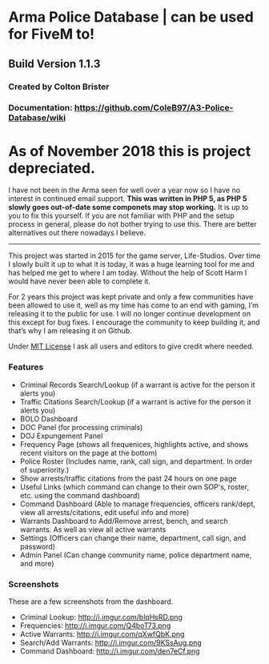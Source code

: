 # Arma Police Database | can be used for FiveM to!
## Build Version 1.1.3
### Created by Colton Brister
### Documentation: https://github.com/ColeB97/A3-Police-Database/wiki

# As of November 2018 this is project depreciated.
I have not been in the Arma seen for well over a year now so I have no interest in continued email support. **This was written in PHP 5, as PHP 5 slowly goes out-of-date some componets may stop working.** It is up to you to fix this yourself. If you are not familiar with PHP and the setup process in general, please do not bother trying to use this. There are better alternatives out there nowadays I believe.

---

This project was started in 2015 for the game server, Life-Studios. Over time I slowly built it up to what it is today, it was a huge learning tool for me and has helped me get to where I am today. Without the help of Scott Harm I would have never been able to complete it.

For 2 years this project was kept private and only a few communities have been allowed to use it, well as my time has come to an end with gaming, I’m releasing it to the public for use. I will no longer continue development on this except for bug fixes. I encourage the community to keep building it, and that’s why I am releasing it on Github.

Under [MIT License](https://github.com/ColeB97/A3-Police-Database/blob/master/LICENSE) I ask all users and editors to give credit where needed.

### Features
- Criminal Records Search/Lookup (if a warrant is active for the person it alerts you)
- Traffic Citations Search/Lookup (if a warrant is active for the person it alerts you)
- BOLO Dashboard
- DOC Panel (for processing criminals)
- DOJ Expungement Panel
- Frequency Page (shows all frequenices, highlights active, and shows recent visitors on the page at the bottom)
- Police Roster (Includes name, rank, call sign, and department. In order of superiority.)
- Show arrests/traffic citations from the past 24 hours on one page
- Useful Links (which command can change to their own SOP's, roster, etc. using the command dashboard)
- Command Dashboard (Able to manage frequencies, officers rank/dept, view all arrests/citations, edit useful info and more)
- Warrants Dashboard to Add/Remove arrest, bench, and search warrants. As well as view all active warrants
- Settings (Officers can change their name, department, call sign, and password)
- Admin Panel (Can change community name, police department name, and more)

### Screenshots
These are a few screenshots from the dashboard.
- Criminal Lookup: http://i.imgur.com/blqHsRD.png
- Frequencies: http://i.imgur.com/Q4boT73.png
- Active Warrants: http://i.imgur.com/qXwfQbK.png
- Search/Add Warrants: http://i.imgur.com/9KSsAug.png
- Command Dashboard: http://i.imgur.com/den7eCf.png
